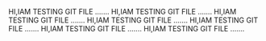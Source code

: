 HI,IAM TESTING GIT FILE .......
HI,IAM TESTING GIT FILE .......
HI,IAM TESTING GIT FILE .......
HI,IAM TESTING GIT FILE .......
HI,IAM TESTING GIT FILE .......
HI,IAM TESTING GIT FILE .......
HI,IAM TESTING GIT FILE .......

